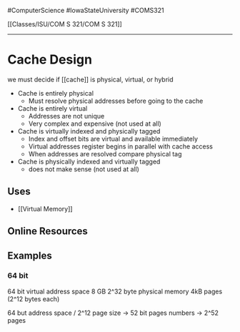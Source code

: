 #ComputerScience  #IowaStateUniversity  #COMS321 


[[Classes/ISU/COM S 321/COM S 321]] 

---


# Cache Design

we must decide if [[cache]] is physical, virtual, or hybrid

- Cache is entirely physical
	- Must resolve physical addresses before going to the cache
- Cache is entirely virtual
	- Addresses are not unique 
	- Very complex and expensive (not used at all)
- Cache is virtually indexed and physically tagged
	- Index and offset bits are virtual and available immediately
	- Virtual addresses register begins in parallel with cache access   
	- When addresses are resolved compare physical tag
- Cache is physically indexed and virtually tagged
	- does not make sense (not used at all) 

## Uses
- [[Virtual Memory]]

## Online Resources

## Examples 

### 64 bit 	
64 bit virtual address space 
8 GB 2^32 byte physical memory 
4kB pages (2^12 bytes each)

64 but address space / 2^12 page size -> 52 bit pages numbers  -> 2^52 pages

